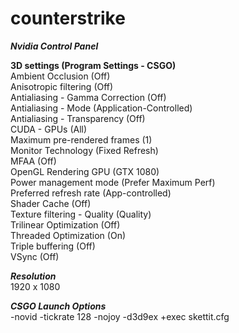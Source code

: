 # counterstrike

***Nvidia Control Panel***  

**3D settings (Program Settings - CSGO)**  
  Ambient Occlusion (Off)  
  Anisotropic filtering (Off)  
  Antialiasing - Gamma Correction (Off)  
  Antialiasing - Mode (Application-Controlled)  
  Antialiasing - Transparency (Off)  
  CUDA - GPUs (All)  
  Maximum pre-rendered frames (1)  
  Monitor Technology (Fixed Refresh)  
  MFAA (Off)  
  OpenGL Rendering GPU (GTX 1080)  
  Power management mode (Prefer Maximum Perf)  
  Preferred refresh rate (App-controlled)  
  Shader Cache (Off)  
  Texture filtering - Quality (Quality)  
  Trilinear Optimization (Off)  
  Threaded Optimization (On)  
  Triple buffering (Off)  
  VSync (Off)  

***Resolution***   
  1920 x 1080  
  

***CSGO Launch Options***     
-novid -tickrate 128 -nojoy -d3d9ex +exec skettit.cfg  
